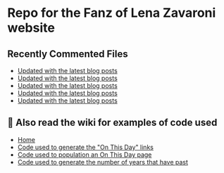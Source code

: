 # Repo for the Fanz of Lena Zavaroni website

## Recently Commented Files
<!-- BLOG-POST-LIST:START -->
- [Updated with the latest blog posts](https://github.com/FanzOfLenaZavaroni/fanzoflenazavaroni.github.io/commit/803b9214349672591bb493e868f15aa4ae6565cd)
- [Updated with the latest blog posts](https://github.com/FanzOfLenaZavaroni/fanzoflenazavaroni.github.io/commit/cd8daa85073801e45821944c8f329f7fe7e766de)
- [Updated with the latest blog posts](https://github.com/FanzOfLenaZavaroni/fanzoflenazavaroni.github.io/commit/8cf8299851d473ec22c8b6f22111a2677f0cd22e)
- [Updated with the latest blog posts](https://github.com/FanzOfLenaZavaroni/fanzoflenazavaroni.github.io/commit/5c036606e2f4beed25bc06724e75c3994fe4618d)
- [Updated with the latest blog posts](https://github.com/FanzOfLenaZavaroni/fanzoflenazavaroni.github.io/commit/33dc944c55d925d2ec82e5d1d6c02d8ebaccb217)
<!-- BLOG-POST-LIST:END -->

## :notebook: Also read the wiki for examples of code used
* [Home](https://github.com/FanzOfLenaZavaroni/fanzoflenazavaroni.github.io/wiki)
* [Code used to generate the "On This Day" links](https://github.com/FanzOfLenaZavaroni/fanzoflenazavaroni.github.io/wiki/On-This-Day-Code)
* [Code used to population an On This Day page](https://github.com/FanzOfLenaZavaroni/fanzoflenazavaroni.github.io/wiki/Code-used-to-population-an-On-This-Day-page)
* [Code used to generate the number of years that have past](https://github.com/FanzOfLenaZavaroni/fanzoflenazavaroni.github.io/wiki/Number-of-years-gone-by-code)
